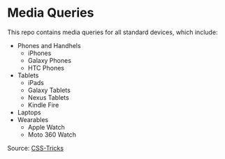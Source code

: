 # Media Queries

This repo contains media queries for all standard devices, which include:

 - Phones and Handhels
   - iPhones
   - Galaxy Phones
   - HTC Phones
 - Tablets
   - iPads
   - Galaxy Tablets
   - Nexus Tablets
   - Kindle Fire
 - Laptops
 - Wearables
   - Apple Watch
   - Moto 360 Watch

Source: [CSS-Tricks](https://css-tricks.com/snippets/css/media-queries-for-standard-devices/)

